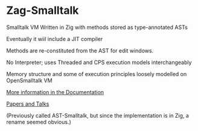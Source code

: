 # Zag-Smalltalk
Smalltalk VM Written in Zig with methods stored as type-annotated ASTs

Eventually it wiil include a JIT compiler

Methods are re-constituted from the AST for edit windows.

No Interpreter; uses Threaded and CPS execution models interchangeably

Memory structure and some of execution principles loosely modelled on OpenSmalltalk VM

[More information in the Documentation](Documentation/README.md)

[Papers and Talks](Documentation/papers/README.md)

(Previously called AST-Smalltalk, but since the implementation is in Zig, a rename seemed obvious.)
